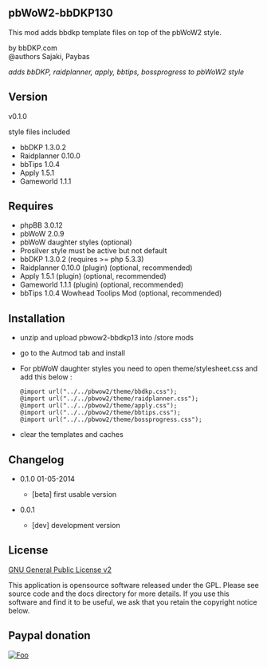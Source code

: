 pbWoW2-bbDKP130
-----------------
This mod adds bbdkp template files on top of the pbWoW2 style. 

by bbDKP.com  
@authors Sajaki, Paybas

*adds bbDKP, raidplanner, apply, bbtips, bossprogress to pbWoW2 style*

## Version 

v0.1.0

style files included
*	bbDKP 1.3.0.2
*	Raidplanner 0.10.0
*	bbTips 1.0.4
*	Apply 1.5.1
*	Gameworld 1.1.1

## Requires

*	phpBB 3.0.12
*	pbWoW 2.0.9
*	pbWoW daughter styles (optional)
*	Prosilver style must be active but not default
*	bbDKP 1.3.0.2 (requires >= php 5.3.3)
*	Raidplanner 0.10.0 (plugin) (optional, recommended)
*	Apply 1.5.1 (plugin) (optional, recommended)
*	Gameworld 1.1.1 (plugin) (optional, recommended)
*	bbTips 1.0.4 Wowhead Toolips Mod (optional, recommended)

## Installation

* unzip and upload pbwow2-bbdkp13 into /store mods
* go to the Autmod tab and install
* For pbWoW daughter styles you need to open theme/stylesheet.css and add this below :
 
	```
	@import url("../../pbwow2/theme/bbdkp.css");
	@import url("../../pbwow2/theme/raidplanner.css");
	@import url("../../pbwow2/theme/apply.css");
	@import url("../../pbwow2/theme/bbtips.css");
	@import url("../../pbwow2/theme/bossprogress.css");
	```	
* clear the templates and caches
 
## Changelog

-	0.1.0 01-05-2014
	-	[beta] first usable version 

-	0.0.1 
	-	[dev] development version

## License

[GNU General Public License v2](http://opensource.org/licenses/gpl-2.0.php)

This application is opensource software released under the GPL. Please see source code and the docs directory for more details. If you use this software and find it to be useful, we ask that you retain the copyright notice below.

## Paypal donation

[![Foo](https://www.paypal.com/en_US/BE/i/btn/btn_donateCC_LG.gif)](https://www.paypal.com/cgi-bin/webscr?cmd=_donations&business=sajaki9%40gmail%2ecom&lc=BE&item_name=bbDKP%20Guild%20management&currency_code=EUR&bn=PP%2dDonationsBF%3abtn_donateCC_LG%2egif%3aNonHosted)

